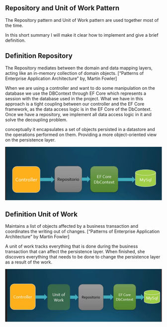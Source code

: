 ## Repository and Unit of Work Pattern

The Repository pattern and Unit of Work pattern are used together most of the time. 

In this short summary I will make it clear how to implement and give a brief definition.

## Definition Repository

The Repository mediates between the domain and data mapping layers, acting like an in-memory collection of domain objects. [“Patterns of Enterprise Application Architecture” by, Martin Fowler]

When we are using a controller and want to do some manipulation on the database we use the DBContext through EF Core which represents a session with the database used in the project. What we have in this approach is a tight coupling between our controller and the EF Core framework, as the data access logic is in the EF Core of the DbContext.
Once we have a repository, we implement all data access logic in it and solve the decoupling problem.

conceptually it encapsulates a set of objects persisted in a datastore and the operations performed on them. Providing a more object-oriented view on the persistence layer.

![plot](./img/Captura%20de%20tela_20221201_212851.png)

## Definition Unit of Work

Maintains a list of objects affected by a business transaction and coordinates the writing out of changes.  [“Patterns of Enterprise Application Architecture” by Martin Fowler]

A unit of work tracks everything that is done during the business transaction that can affect the persistence layer.
When finished, she discovers everything that needs to be done to change the persistence layer as a result of the work.

![plot](./img/Captura%20de%20tela_20221201_215556.png)